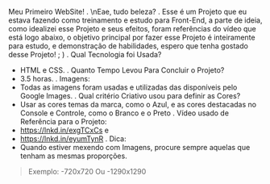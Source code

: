 Meu Primeiro WebSite!
.
\nEae, tudo beleza?
.
Esse é um Projeto que eu estava fazendo como treinamento e estudo para Front-End, a parte de ideia, como idealizei esse Projeto e seus efeitos, foram referências do vídeo que está logo abaixo, o objetivo principal por fazer esse Projeto é inteiramente para estudo, e demonstração de habilidades, espero que tenha gostado desse Projeto! ; )
.
Qual Tecnologia foi Usada?
- HTML e CSS.
.
Quanto Tempo Levou Para Concluir o Projeto?
- 3.5 horas.
.
Imagens:
- Todas as imagens foram usadas e utilizadas das disponíveis pelo Google Images.
.
Qual critério Criativo usou para definir as Cores?
- Usar as cores temas da marca, como o Azul, e as cores destacadas no Console e Controle, como o Branco e o Preto
.
Vídeo usado de Referência para o Projeto:
- https://lnkd.in/exgTCxCs
e
- https://lnkd.in/eyumTynR
.
Dica:
- Quando estiver mexendo com Imagens, procure sempre aquelas que tenham as mesmas proporções.
> Exemplo:
-720x720
Ou
-1290x1290
